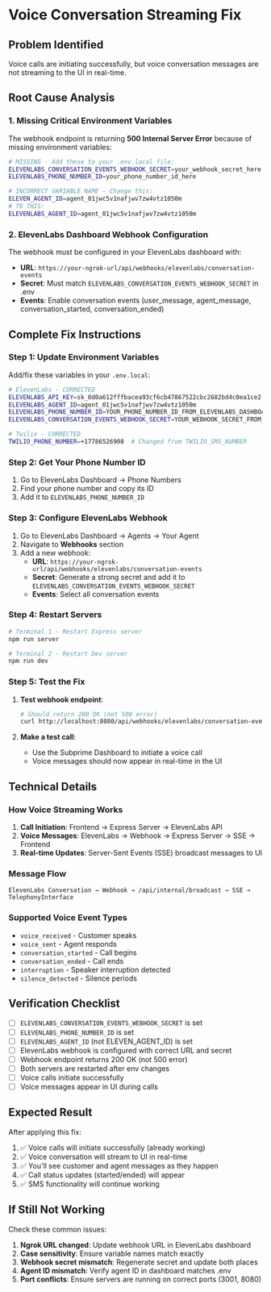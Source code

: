 # Voice Conversation Streaming Fix

## Problem Identified
Voice calls are initiating successfully, but voice conversation messages are not streaming to the UI in real-time. 

## Root Cause Analysis

### 1. Missing Critical Environment Variables
The webhook endpoint is returning **500 Internal Server Error** because of missing environment variables:

```bash
# MISSING - Add these to your .env.local file:
ELEVENLABS_CONVERSATION_EVENTS_WEBHOOK_SECRET=your_webhook_secret_here
ELEVENLABS_PHONE_NUMBER_ID=your_phone_number_id_here

# INCORRECT VARIABLE NAME - Change this:
ELEVEN_AGENT_ID=agent_01jwc5v1nafjwv7zw4vtz1050m
# TO THIS:
ELEVENLABS_AGENT_ID=agent_01jwc5v1nafjwv7zw4vtz1050m
```

### 2. ElevenLabs Dashboard Webhook Configuration
The webhook must be configured in your ElevenLabs dashboard with:
- **URL**: `https://your-ngrok-url/api/webhooks/elevenlabs/conversation-events`
- **Secret**: Must match `ELEVENLABS_CONVERSATION_EVENTS_WEBHOOK_SECRET` in .env
- **Events**: Enable conversation events (user_message, agent_message, conversation_started, conversation_ended)

## Complete Fix Instructions

### Step 1: Update Environment Variables
Add/fix these variables in your `.env.local`:

```bash
# ElevenLabs - CORRECTED
ELEVENLABS_API_KEY=sk_0d0a612fffbacea93cf6cb47867522cbc2682bd4c0ea1ce2
ELEVENLABS_AGENT_ID=agent_01jwc5v1nafjwv7zw4vtz1050m
ELEVENLABS_PHONE_NUMBER_ID=YOUR_PHONE_NUMBER_ID_FROM_ELEVENLABS_DASHBOARD
ELEVENLABS_CONVERSATION_EVENTS_WEBHOOK_SECRET=YOUR_WEBHOOK_SECRET_FROM_ELEVENLABS_DASHBOARD

# Twilio - CORRECTED
TWILIO_PHONE_NUMBER=+17786526908  # Changed from TWILIO_SMS_NUMBER
```

### Step 2: Get Your Phone Number ID
1. Go to ElevenLabs Dashboard → Phone Numbers
2. Find your phone number and copy its ID
3. Add it to `ELEVENLABS_PHONE_NUMBER_ID`

### Step 3: Configure ElevenLabs Webhook
1. Go to ElevenLabs Dashboard → Agents → Your Agent
2. Navigate to **Webhooks** section
3. Add a new webhook:
   - **URL**: `https://your-ngrok-url/api/webhooks/elevenlabs/conversation-events`
   - **Secret**: Generate a strong secret and add it to `ELEVENLABS_CONVERSATION_EVENTS_WEBHOOK_SECRET`
   - **Events**: Select all conversation events

### Step 4: Restart Servers
```bash
# Terminal 1 - Restart Express server
npm run server

# Terminal 2 - Restart Dev server  
npm run dev
```

### Step 5: Test the Fix
1. **Test webhook endpoint**:
   ```bash
   # Should return 200 OK (not 500 error)
   curl http://localhost:8080/api/webhooks/elevenlabs/conversation-events
   ```

2. **Make a test call**:
   - Use the Subprime Dashboard to initiate a voice call
   - Voice messages should now appear in real-time in the UI

## Technical Details

### How Voice Streaming Works
1. **Call Initiation**: Frontend → Express Server → ElevenLabs API
2. **Voice Messages**: ElevenLabs → Webhook → Express Server → SSE → Frontend
3. **Real-time Updates**: Server-Sent Events (SSE) broadcast messages to UI

### Message Flow
```
ElevenLabs Conversation → Webhook → /api/internal/broadcast → SSE → TelephonyInterface
```

### Supported Voice Event Types
- `voice_received` - Customer speaks
- `voice_sent` - Agent responds  
- `conversation_started` - Call begins
- `conversation_ended` - Call ends
- `interruption` - Speaker interruption detected
- `silence_detected` - Silence periods

## Verification Checklist

- [ ] `ELEVENLABS_CONVERSATION_EVENTS_WEBHOOK_SECRET` is set
- [ ] `ELEVENLABS_PHONE_NUMBER_ID` is set  
- [ ] `ELEVENLABS_AGENT_ID` (not ELEVEN_AGENT_ID) is set
- [ ] ElevenLabs webhook is configured with correct URL and secret
- [ ] Webhook endpoint returns 200 OK (not 500 error)
- [ ] Both servers are restarted after env changes
- [ ] Voice calls initiate successfully
- [ ] Voice messages appear in UI during calls

## Expected Result
After applying this fix:
1. ✅ Voice calls will initiate successfully (already working)
2. ✅ Voice conversation will stream to UI in real-time
3. ✅ You'll see customer and agent messages as they happen
4. ✅ Call status updates (started/ended) will appear
5. ✅ SMS functionality will continue working

## If Still Not Working
Check these common issues:
1. **Ngrok URL changed**: Update webhook URL in ElevenLabs dashboard
2. **Case sensitivity**: Ensure variable names match exactly
3. **Webhook secret mismatch**: Regenerate secret and update both places
4. **Agent ID mismatch**: Verify agent ID in dashboard matches .env
5. **Port conflicts**: Ensure servers are running on correct ports (3001, 8080) 